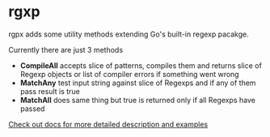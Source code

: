 # rgxp

rgpx adds some utility methods extending Go's built-in regexp pacakge.

Currently there are just 3 methods

- **CompileAll** accepts slice of patterns, compiles them and returns slice of Regexp objects  or list of compiler errors if something went wrong
- **MatchAny** test input string against slice of Regexps and if any of them pass result is true
- **MatchAll** does same thing but true is returned only if all Regexps have passed

[Check out docs for more detailed description and examples](https://godoc.org/github.com/duffpl/go-rgxp)
